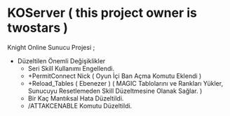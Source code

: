 KOServer ( this project owner is twostars )
========

Knight Online Sunucu Projesi ;

* Düzeltilen Önemli Değişiklikler
  - Seri Skill Kullanımı Engellendi.
  - +PermitConnect Nick ( Oyun İçi Ban Açma Komutu Eklendi )
  - +Reload_Tables ( Ebenezer ) ( MAGIC Tablolarını ve Rankları Yükler, Sunucuyu Resetlemeden Skill Düzeltmesine Olanak Sağlar. ) 
  - Bir Kaç Mantıksal Hata Düzeltildi.
  - /ATTAKCENABLE Komutu Düzeltildi.
